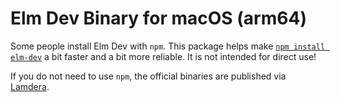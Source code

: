 # Elm Dev Binary for macOS (arm64)

Some people install Elm Dev with `npm`. This package helps make [`npm install elm-dev`](https://www.npmjs.com/package/elm-dev) a bit faster and a bit more reliable. It is not intended for direct use!

If you do not need to use `npm`, the official binaries are published via [Lamdera](https://static.lamdera.com/bin/elm-dev/).
